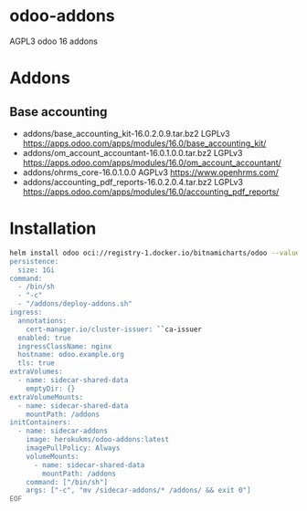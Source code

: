 # odoo-addons
AGPL3 odoo 16 addons

# Addons
## Base accounting
- addons/base_accounting_kit-16.0.2.0.9.tar.bz2 LGPLv3 https://apps.odoo.com/apps/modules/16.0/base_accounting_kit/
- addons/om_account_accountant-16.0.1.0.0.tar.bz2 LGPLv3 https://apps.odoo.com/apps/modules/16.0/om_account_accountant/
- addons/ohrms_core-16.0.1.0.0 AGPLv3 https://www.openhrms.com/
- addons/accounting_pdf_reports-16.0.2.0.4.tar.bz2 LGPLv3 https://apps.odoo.com/apps/modules/16.0/accounting_pdf_reports/

# Installation
```sh
helm install odoo oci://registry-1.docker.io/bitnamicharts/odoo --values - << EOF
persistence:
  size: 1Gi
command:
  - /bin/sh
  - "-c"
  - "/addons/deploy-addons.sh"
ingress:
  annotations:
    cert-manager.io/cluster-issuer: ``ca-issuer
  enabled: true
  ingressClassName: nginx
  hostname: odoo.example.org
  tls: true
extraVolumes:
  - name: sidecar-shared-data
    emptyDir: {}
extraVolumeMounts:
  - name: sidecar-shared-data
    mountPath: /addons
initContainers:
  - name: sidecar-addons
    image: herokukms/odoo-addons:latest
    imagePullPolicy: Always
    volumeMounts:
      - name: sidecar-shared-data
        mountPath: /addons
    command: ["/bin/sh"]
    args: ["-c", "mv /sidecar-addons/* /addons/ && exit 0"]
EOF
```
